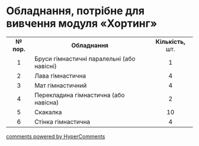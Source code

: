 <div id="hypercomments_widget" class="js-hypercomments-widget invisible"></div>

# Обладнання, потрібне для вивчення модуля «Хортинг»

<table>
<tbody>
<tr>
<td align="center"><b>№ пор.</b></td>
<td align="center"><b>Обладнання</b></td>
<td align="center"><b>Кількість,</b> шт.</td>
</tr>
<tr class="odd">
<td align="center">1</td>
<td>Бруси гімнастичні паралельні (або навісні)</td>
<td align="center">1</td>
</tr>
<tr class="even">
<td align="center">2</td>
<td>Лава гімнастична</td>
<td align="center">4</td>
</tr>
<tr class="odd">
<td align="center">3</td>
<td>Мат гімнастичний</td>
<td align="center">4</td>
</tr>
<tr class="even">
<td align="center">4</td>
<td>Перекладина гімнастична (або навісна)</td>
<td align="center">2</td>
</tr>
<tr class="odd">
<td align="center">5</td>
<td>Скакалка</td>
<td align="center">10</td>
</tr>
<tr class="even">
<td align="center">6</td>
<td>Стінка гімнастична</td>
<td align="center">4</td>
</tr>
</tbody>
</table>

<div class="js-hypercomments-container">
    <a href="http://hypercomments.com" class="hc-link" title="comments widget">comments powered by HyperComments</a>
</div>